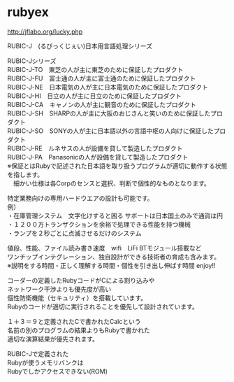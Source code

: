 # rubyex
http://jflabo.org/lucky.php

RUBIC-J　(るびっくじぇい)日本用言語処理シリーズ  

RUBIC-Jシリーズ  
RUBIC-J-TO　東芝の人が主に東芝のために保証したプロダクト  
RUBIC-J-FU　富士通の人が主に富士通のために保証したプロダクト  
RUBIC-J-NE　日本電気の人が主に日本電気のために保証したプロダクト  
RUBIC-J-HI　日立の人が主に日立のために保証したプロダクト  
RUBIC-J-CA　キャノンの人が主に観音のために保証したプロダクト  
RUBIC-J-SH　SHARPの人が主に大阪のおじさんと笑いのために保証したプロダクト  
RUBIC-J-SO　SONYの人が主に日本語以外の言語中枢の人向けに保証したプロダクト  
RUBIC-J-RE　ルネサスの人が設備を貸して製造したプロダクト  
RUBIC-J-PA　Panasonicの人が設備を貸して製造したプロダクト  
※保証とはRubyで記述された日本語を取り扱うプログラムが適切に動作する状態を指します。  
　細かい仕様は各Corpのセンスと選択、判断で個性的なものとなります。
 
 特定業務向けの専用ハードウエアの設計も可能です。  
 例）  
 ・在庫管理システム　文字化けすると困る  サポートは日本国土のみで通貨は円  
 ・１２００万トランザクションを余裕で処理できる性能を持つ機械  
 ・ランプを２秒ごとに点滅させるだけのシステム  
 
 値段、性能、ファイル読み書き速度　wifi　LiFi BTモジュール搭載など  
 ワンチップインテグレーション、独自設計ができる技術者の育成も含みます。  
 ※説明をする時間・正しく理解する時間・個性を引き出し伸ばす時間
 enjoy!!
 
 コーダーの定義したRubyコードがCによる割り込みや  
 ネットワーク干渉よりも優先度が高い  
 個性防衛機能（セキュリティ）を搭載しています。  
 Rubyのコードが適切に実行されることを優先して設計されています。
 
 １＋３＝９と定義されたCで書かれたCalcという  
 名前の別のプログラムの結果よりもRubyで書かれた  
 適切な演算結果が優先されます。
 
 RUBIC-Jで定義された  
 Rubyが使うメモリバンクは  
 Rubyでしかアクセスできない(ROM)
